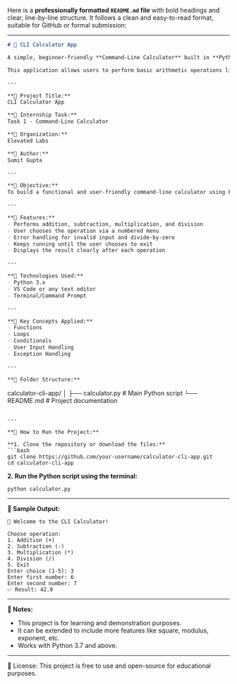 Here is a **professionally formatted `README.md` file** with bold headings and clear, line-by-line structure. It follows a clean and easy-to-read format, suitable for GitHub or formal submission:

---

```markdown
# 🧮 CLI Calculator App

A simple, beginner-friendly **Command-Line Calculator** built in **Python** for the **Python Developer Internship** at **Elevated Labs**.

This application allows users to perform basic arithmetic operations like addition, subtraction, multiplication, and division directly in the terminal using Python's core concepts.

---

**🔹 Project Title:**  
CLI Calculator App

**🔹 Internship Task:**  
Task 1 - Command-Line Calculator

**🔹 Organization:**  
Elevated Labs

**🔹 Author:**  
Sumit Gupta

---

**🔹 Objective:**  
To build a functional and user-friendly command-line calculator using Python that supports basic arithmetic operations in a loop until the user exits.

---

**🔹 Features:**  
- Performs addition, subtraction, multiplication, and division  
- User chooses the operation via a numbered menu  
- Error handling for invalid input and divide-by-zero  
- Keeps running until the user chooses to exit  
- Displays the result clearly after each operation  

---

**🔹 Technologies Used:**  
- Python 3.x  
- VS Code or any text editor  
- Terminal/Command Prompt  

---

**🔹 Key Concepts Applied:**  
- Functions  
- Loops  
- Conditionals  
- User Input Handling  
- Exception Handling  

---

**🔹 Folder Structure:**
```

calculator-cli-app/
│
├── calculator.py         # Main Python script
└── README.md             # Project documentation

````

---

**🔹 How to Run the Project:**

**1. Clone the repository or download the files:**  
```bash
git clone https://github.com/your-username/calculator-cli-app.git
cd calculator-cli-app
````

**2. Run the Python script using the terminal:**

```bash
python calculator.py
```

---

**🔹 Sample Output:**

```
🧮 Welcome to the CLI Calculator!

Choose operation:
1. Addition (+)
2. Subtraction (-)
3. Multiplication (*)
4. Division (/)
5. Exit
Enter choice (1-5): 3
Enter first number: 6
Enter second number: 7
✅ Result: 42.0
```

---

**🔹 Notes:**

* This project is for learning and demonstration purposes.
* It can be extended to include more features like square, modulus, exponent, etc.
* Works with Python 3.7 and above.

---



🔹 License:
This project is free to use and open-source for educational purposes.



